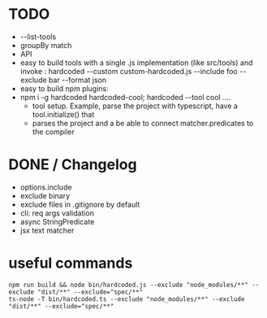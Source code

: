 # TODO

 * --list-tools
 * groupBy match
 * API
 * easy to build tools with a single .js implementation (like src/tools) and invoke : hardcoded --custom custom-hardcoded.js --include foo --exclude bar --format json 
 * easy to build npm plugins: 
  * npm i -g hardcoded hardcoded-cool; hardcoded --tool cool .... 
    * tool setup. Example, parse the project with typescript, have a tool.initialize() that 
    * parses the project and a be able to connect matcher.predicates to the compiler

# DONE / Changelog

 * options.include
 * exclude binary
 * exclude files in .gitignore by default  
 * cli: req args validation
 * async StringPredicate 
 * jsx text matcher

# useful commands

```
npm run build && node bin/hardcoded.js --exclude "node_modules/**" --exclude "dist/**" --exclude="spec/**"
ts-node -T bin/hardcoded.ts --exclude "node_modules/**" --exclude "dist/**" --exclude="spec/**"
```
